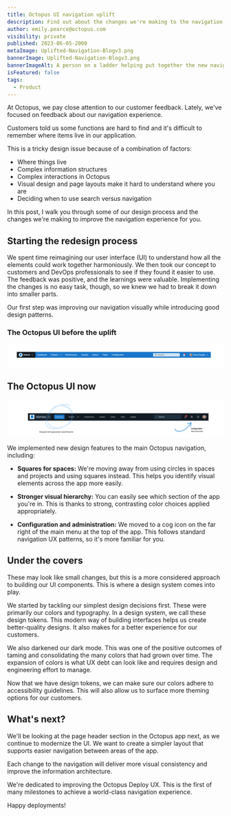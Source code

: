 ```yaml
---
title: Octopus UI navigation uplift
description: Find out about the changes we're making to the navigation experience in Octopus Deploy.
author: emily.pearce@octopus.com
visibility: private
published: 2023-06-05-2000
metaImage: Uplifted-Navigation-Blogv3.png
bannerImage: Uplifted-Navigation-Blogv3.png
bannerImageAlt: A person on a ladder helping put together the new navigation
isFeatured: false
tags: 
  - Product
---
```


At Octopus, we pay close attention to our customer feedback. Lately, we've focused on feedback about our navigation experience. 

Customers told us some functions are hard to find and it's difficult to remember where items live in our application. 

This is a tricky design issue because of a combination of factors:

- Where things live
- Complex information structures
- Complex interactions in Octopus
- Visual design and page layouts make it hard to understand where you are
- Deciding when to use search versus navigation

In this post, I walk you through some of our design process and the changes we're making to improve the navigation experience for you.

## Starting the redesign process

We spent time reimagining our user interface (UI) to understand how all the elements could work together harmoniously. We then took our concept to customers and DevOps professionals to see if they found it easier to use. The feedback was positive, and the learnings were valuable. Implementing the changes is no easy task, though, so we knew we had to break it down into smaller parts.

Our first step was improving our navigation visually while introducing good design patterns.


### The Octopus UI before the uplift

![Screen shot of Octopus Deploy navigation before we started the redesign](Navigation-Before.png)

## The Octopus UI now 

![Screen shot of Octopus Deploy navigation now we've started the uplift](Navigation-After.png)

We implemented new design features to the main Octopus navigation, including:

- **Squares for spaces:** We're moving away from using circles in spaces and projects and using squares instead. This helps you identify visual elements across the app more easily.

- **Stronger visual hierarchy:** You can easily see which section of the app you're in. This is thanks to strong, contrasting color choices applied appropriately.

- **Configuration and administration:** We moved to a cog icon on the far right of the main menu at the top of the app. This follows standard navigation UX patterns, so it's more familiar for you.


## Under the covers

These may look like small changes, but this is a more considered approach to building our UI components. This is where a design system comes into play.

We started by tackling our simplest design decisions first. These were primarily our colors and typography. In a design system, we call these design tokens. This modern way of building interfaces helps us create better-quality designs. It also makes for a better experience for our customers. 

We also darkened our dark mode. This was one of the positive outcomes of taming and consolidating the many colors that had grown over time. The expansion of colors is what UX debt can look like and requires design and engineering effort to manage.

Now that we have design tokens, we can make sure our colors adhere to accessibility guidelines. This will also allow us to surface more theming options for our customers. 


## What's next?

We'll be looking at the page header section in the Octopus app next, as we continue to modernize the UI. We want to create a simpler layout that supports easier navigation between areas of the app. 

Each change to the navigation will deliver more visual consistency and improve the information architecture.

We're dedicated to improving the Octopus Deploy UX. This is the first of many milestones to achieve a world-class navigation experience. 

Happy deployments!